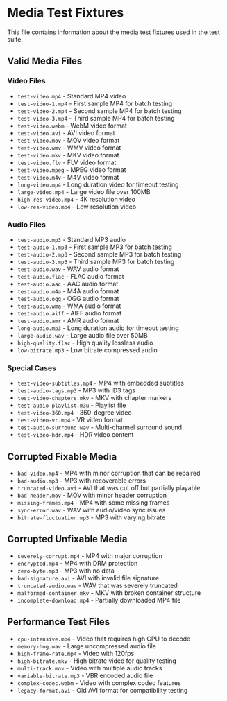 ﻿# Media Test Fixtures

This file contains information about the media test fixtures used in the test suite.

## Valid Media Files

### Video Files
- `test-video.mp4` - Standard MP4 video
- `test-video-1.mp4` - First sample MP4 for batch testing
- `test-video-2.mp4` - Second sample MP4 for batch testing
- `test-video-3.mp4` - Third sample MP4 for batch testing
- `test-video.webm` - WebM video format
- `test-video.avi` - AVI video format
- `test-video.mov` - MOV video format
- `test-video.wmv` - WMV video format
- `test-video.mkv` - MKV video format
- `test-video.flv` - FLV video format
- `test-video.mpeg` - MPEG video format
- `test-video.m4v` - M4V video format
- `long-video.mp4` - Long duration video for timeout testing
- `large-video.mp4` - Large video file over 100MB
- `high-res-video.mp4` - 4K resolution video
- `low-res-video.mp4` - Low resolution video

### Audio Files
- `test-audio.mp3` - Standard MP3 audio
- `test-audio-1.mp3` - First sample MP3 for batch testing
- `test-audio-2.mp3` - Second sample MP3 for batch testing
- `test-audio-3.mp3` - Third sample MP3 for batch testing
- `test-audio.wav` - WAV audio format
- `test-audio.flac` - FLAC audio format
- `test-audio.aac` - AAC audio format
- `test-audio.m4a` - M4A audio format
- `test-audio.ogg` - OGG audio format
- `test-audio.wma` - WMA audio format
- `test-audio.aiff` - AIFF audio format
- `test-audio.amr` - AMR audio format
- `long-audio.mp3` - Long duration audio for timeout testing
- `large-audio.wav` - Large audio file over 50MB
- `high-quality.flac` - High quality lossless audio
- `low-bitrate.mp3` - Low bitrate compressed audio

### Special Cases
- `test-video-subtitles.mp4` - MP4 with embedded subtitles
- `test-audio-tags.mp3` - MP3 with ID3 tags
- `test-video-chapters.mkv` - MKV with chapter markers
- `test-audio-playlist.m3u` - Playlist file
- `test-video-360.mp4` - 360-degree video
- `test-video-vr.mp4` - VR video format
- `test-audio-surround.wav` - Multi-channel surround sound
- `test-video-hdr.mp4` - HDR video content

## Corrupted Fixable Media

- `bad-video.mp4` - MP4 with minor corruption that can be repaired
- `bad-audio.mp3` - MP3 with recoverable errors
- `truncated-video.avi` - AVI that was cut off but partially playable
- `bad-header.mov` - MOV with minor header corruption
- `missing-frames.mp4` - MP4 with some missing frames
- `sync-error.wav` - WAV with audio/video sync issues
- `bitrate-fluctuation.mp3` - MP3 with varying bitrate

## Corrupted Unfixable Media

- `severely-corrupt.mp4` - MP4 with major corruption
- `encrypted.mp4` - MP4 with DRM protection
- `zero-byte.mp3` - MP3 with no data
- `bad-signature.avi` - AVI with invalid file signature
- `truncated-audio.wav` - WAV that was severely truncated
- `malformed-container.mkv` - MKV with broken container structure
- `incomplete-download.mp4` - Partially downloaded MP4 file

## Performance Test Files

- `cpu-intensive.mp4` - Video that requires high CPU to decode
- `memory-hog.wav` - Large uncompressed audio file
- `high-frame-rate.mp4` - Video with 120fps
- `high-bitrate.mkv` - High bitrate video for quality testing
- `multi-track.mov` - Video with multiple audio tracks
- `variable-bitrate.mp3` - VBR encoded audio file
- `complex-codec.webm` - Video with complex codec features
- `legacy-format.avi` - Old AVI format for compatibility testing
